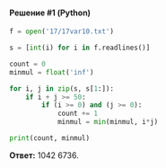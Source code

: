 #### Решение #1 (Python)
```python
f = open('17/17var10.txt')

s = [int(i) for i in f.readlines()]

count = 0
minmul = float('inf')

for i, j in zip(s, s[1:]):
	if i + j >= 50:
		if (i >= 0) and (j >= 0):
			count += 1
			minmul = min(minmul, i*j)

print(count, minmul)
```

**Ответ:** 1042 6736.
